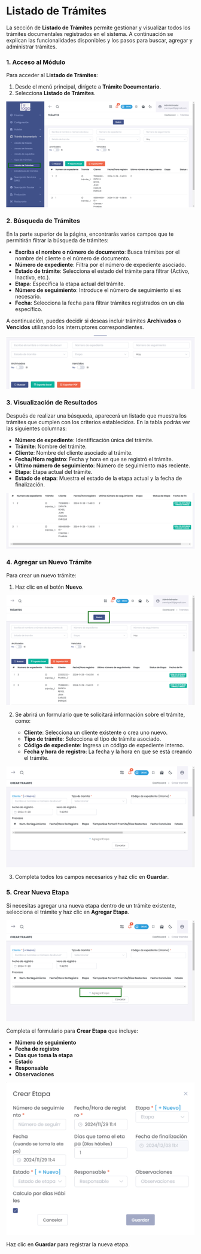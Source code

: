 # Listado de Trámites  

La sección de **Listado de Trámites** permite gestionar y visualizar todos los trámites documentales registrados en el sistema. A continuación se explican las funcionalidades disponibles y los pasos para buscar, agregar y administrar trámites.  

### 1. Acceso al Módulo  

Para acceder al **Listado de Trámites**:  

1. Desde el menú principal, dirígete a **Trámite Documentario**.  
2. Selecciona **Listado de Trámites**.  

![Acceso al Listado de Trámites](img/listado_tramites_acceso.jpg)  

### 2. Búsqueda de Trámites  

En la parte superior de la página, encontrarás varios campos que te permitirán filtrar la búsqueda de trámites:  

- **Escriba el nombre o número de documento**: Busca trámites por el nombre del cliente o el número de documento.  
- **Número de expediente**: Filtra por el número de expediente asociado.  
- **Estado de trámite**: Selecciona el estado del trámite para filtrar (Activo, Inactivo, etc.).  
- **Etapa**: Especifica la etapa actual del trámite.  
- **Número de seguimiento**: Introduce el número de seguimiento si es necesario.  
- **Fecha**: Selecciona la fecha para filtrar trámites registrados en un día específico.  

A continuación, puedes decidir si deseas incluir trámites **Archivados** o **Vencidos** utilizando los interruptores correspondientes.  

![Filtros de Búsqueda](img/filtros_busqueda.jpg)  

### 3. Visualización de Resultados  

Después de realizar una búsqueda, aparecerá un listado que muestra los trámites que cumplen con los criterios establecidos. En la tabla podrás ver las siguientes columnas:  

- **Número de expediente**: Identificación única del trámite.  
- **Trámite**: Nombre del trámite.  
- **Cliente**: Nombre del cliente asociado al trámite.  
- **Fecha/Hora registro**: Fecha y hora en que se registró el trámite.  
- **Último número de seguimiento**: Número de seguimiento más reciente.  
- **Etapa**: Etapa actual del trámite.  
- **Estado de etapa**: Muestra el estado de la etapa actual y la fecha de finalización.  
  

![Listado de Trámites](img/listado_tramites_tipo_tramite.jpg)  

### 4. Agregar un Nuevo Trámite  

Para crear un nuevo trámite:  

1. Haz clic en el botón **Nuevo**.  

![Crear Nuevo Trámite](img/boton_nuevo_tramite_tipo.jpg)  

2. Se abrirá un formulario que te solicitará información sobre el trámite, como:  

   - **Cliente**: Selecciona un cliente existente o crea uno nuevo.  
   - **Tipo de trámite**: Selecciona el tipo de trámite asociado.  
   - **Código de expediente**: Ingresa un código de expediente interno.  
   - **Fecha y hora de registro**: La fecha y la hora en que se está creando el trámite.  

![Formulario Crear Trámite](img/crear_tramite_tipo.jpg)  

3. Completa todos los campos necesarios y haz clic en **Guardar**.  

### 5. Crear Nueva Etapa  

Si necesitas agregar una nueva etapa dentro de un trámite existente, selecciona el trámite y haz clic en **Agregar Etapa**.  

![Agregar Etapa](img/agregar_etapa_tramite.jpg)  

Completa el formulario para **Crear Etapa** que incluye:  

- **Número de seguimiento**  
- **Fecha de registro**  
- **Días que toma la etapa**  
- **Estado**  
- **Responsable**  
- **Observaciones**  

![Formulario Crear Etapa](img/crear_etapa.jpg)  

Haz clic en **Guardar** para registrar la nueva etapa.  

